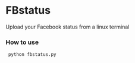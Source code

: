 # FBstatus
Upload your Facebook status from a linux terminal
 ### How to use
     python fbstatus.py
